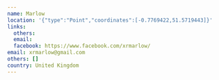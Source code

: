 ```yaml
---
name: Marlow
location: '{"type":"Point","coordinates":[-0.7769422,51.5719443]}'
links:
  others: 
  email: 
  facebook: https://www.facebook.com/xrmarlow/
email: xrmarlow@gmail.com
others: []
country: United Kingdom
---
```

